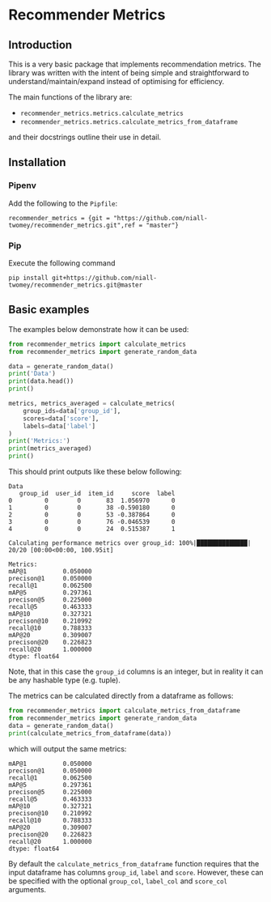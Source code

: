 # Recommender Metrics

## Introduction

This is a very basic package that implements recommendation metrics. The library was written with the intent of being 
simple and straightforward to understand/maintain/expand instead of optimising for efficiency.  

The main functions of the library are: 

 - `recommender_metrics.metrics.calculate_metrics` 
 - `recommender_metrics.metrics.calculate_metrics_from_dataframe` 

and their docstrings outline their use in detail. 

## Installation 

### Pipenv

Add the following to the `Pipfile`: 

```
recommender_metrics = {git = "https://github.com/niall-twomey/recommender_metrics.git",ref = "master"}
```

### Pip

Execute the following command 

```shell script
pip install git+https://github.com/niall-twomey/recommender_metrics.git@master
```



## Basic examples 

The examples below demonstrate how it can be used: 

```python
from recommender_metrics import calculate_metrics 
from recommender_metrics import generate_random_data 

data = generate_random_data()
print('Data')
print(data.head())
print()

metrics, metrics_averaged = calculate_metrics(
    group_ids=data['group_id'], 
    scores=data['score'], 
    labels=data['label']
)
print('Metrics:')
print(metrics_averaged)
print()
```

This should print outputs like these below following:

```
Data
   group_id  user_id  item_id     score  label
0         0        0       83  1.056970      0
1         0        0       38 -0.590180      0
2         0        0       53 -0.387864      0
3         0        0       76 -0.046539      0
4         0        0       24  0.515387      1

Calculating performance metrics over group_id: 100%|██████████████| 20/20 [00:00<00:00, 100.95it]

Metrics:
mAP@1          0.050000
precison@1     0.050000
recall@1       0.062500
mAP@5          0.297361
precison@5     0.225000
recall@5       0.463333
mAP@10         0.327321
precison@10    0.210992
recall@10      0.788333
mAP@20         0.309007
precison@20    0.226823
recall@20      1.000000
dtype: float64
```

Note, that in this case the `group_id` columns is an integer, but in reality it can be any hashable type (e.g. tuple). 

The metrics can be calculated directly from a dataframe as follows: 

```python
from recommender_metrics import calculate_metrics_from_dataframe 
from recommender_metrics import generate_random_data 
data = generate_random_data()
print(calculate_metrics_from_dataframe(data))
```

which will output the same metrics: 

```
mAP@1          0.050000
precison@1     0.050000
recall@1       0.062500
mAP@5          0.297361
precison@5     0.225000
recall@5       0.463333
mAP@10         0.327321
precison@10    0.210992
recall@10      0.788333
mAP@20         0.309007
precison@20    0.226823
recall@20      1.000000
dtype: float64
```

By default the `calculate_metrics_from_dataframe` function requires that the input dataframe has columns `group_id`, 
`label` and `score`. However, these can be specified with the optional `group_col`, `label_col` and `score_col` 
arguments. 